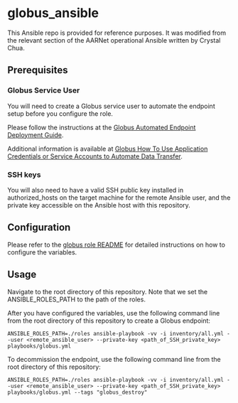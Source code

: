 # globus_ansible

This Ansible repo is provided for reference purposes. It was modified from the relevant section of the AARNet operational Ansible written by Crystal Chua.

## Prerequisites

### Globus Service User
You will need to create a Globus service user to automate the endpoint setup before you configure the role.

Please follow the instructions at the [Globus Automated Endpoint Deployment Guide](https://docs.globus.org/globus-connect-server/v5.4/automated-deployment/#register_for_service_credentials).

Additional information is available at [Globus How To Use Application Credentials or Service Accounts to Automate Data Transfer](https://docs.globus.org/guides/recipes/automate-with-service-account/).

### SSH keys
You will also need to have a valid SSH public key installed in authorized_hosts on the target machine for the remote Ansible user, and the private key accessible on the Ansible host with this repository.

## Configuration

Please refer to the [globus role README](./roles/globus/README.md) for detailed instructions on how to configure the variables.

## Usage

Navigate to the root directory of this repository. Note that we set the ANSIBLE_ROLES_PATH to the path of the roles.

After you have configured the variables, use the following command line from the root directory of this repository to create a Globus endpoint:

```ANSIBLE_ROLES_PATH=./roles ansible-playbook -vv -i inventory/all.yml --user <remote_ansible_user> --private-key <path_of_SSH_private_key> playbooks/globus.yml```

To decommission the endpoint, use the following command line from the root directory of this repository:

```ANSIBLE_ROLES_PATH=./roles ansible-playbook -vv -i inventory/all.yml --user <remote_ansible_user> --private-key <path_of_SSH_private_key> playbooks/globus.yml --tags "globus_destroy"```
